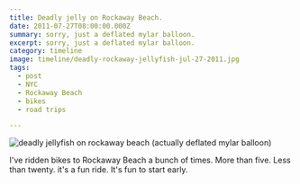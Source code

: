 ```yaml
---
title: Deadly jelly on Rockaway Beach.
date: 2011-07-27T08:00:00.000Z
summary: sorry, just a deflated mylar balloon.
excerpt: sorry, just a deflated mylar balloon.
category: timeline
image: timeline/deadly-rockaway-jellyfish-jul-27-2011.jpg
tags:
  - post 
  - NYC
  - Rockaway Beach
  - bikes
  - road trips

---
```


![deadly jellyfish on rockaway beach (actually deflated mylar balloon)](/static/img/timeline/deadly-rockaway-jellyfish-jul-27-2011.jpg "deadly jellyfish on rockaway beach (actually deflated mylar balloon)")

I've ridden bikes to Rockaway Beach a bunch of times. More than five. Less than twenty. it's a fun ride. It's fun to start early.